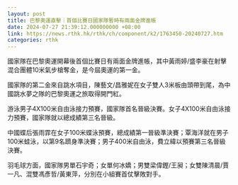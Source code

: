 ```yaml
---
layout: post
title: 巴黎奧運直擊｜首個比賽日國家隊暫時有兩面金牌進帳
date: 2024-07-27 21:39:12.000000000 +08:00
link: https://news.rthk.hk/rthk/ch/component/k2/1763450-20240727.htm
categories: rthk
---
```


國家隊在巴黎奧運開幕後首個比賽日有兩面金牌進帳，其中黃雨婷/盛李豪在射擊混合團體10米氣步槍奪金，是今屆奧運的第一金。

國家隊的第二金來自跳水項目，陳藝文/昌雅妮在女子雙人3米板由頭帶到尾，為中國跳水夢之隊的巴黎奧運之旅取得開門紅。

游泳男子4X100米自由泳接力預賽，國家隊首名晉級決賽。女子4X100米自由泳接力預賽，國家隊就以總成績第三名晉級。

中國蝶后張雨霏在女子100米蝶泳預賽，總成績第一晉級準決賽；覃海洋就在男子100米蛙泳，以第9名躋身準決賽；男子400米自由泳，費立緯以預賽第三名晉級決賽。

羽毛球方面，國家隊男單石宇奇；女單何冰嬌；男雙梁偉鏗/王昶；女雙陳清晨/賈一凡、混雙馮彥哲/黃東萍，分別在小組賽首仗擊敗對手。
